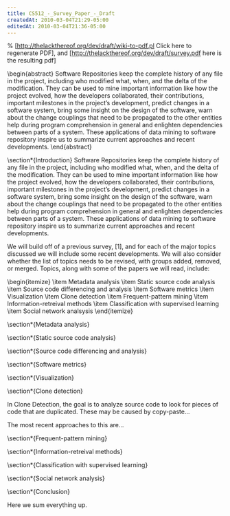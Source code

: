 ```yaml
---
title: CS512_-_Survey_Paper_-_Draft
createdAt: 2010-03-04T21:29-05:00
editedAt: 2010-03-04T21:36-05:00
---
```


% [http://thelackthereof.org/dev/draft/wiki-to-pdf.pl Click here to regenerate PDF], and [http://thelackthereof.org/dev/draft/survey.pdf here is the resulting pdf]

\begin{abstract}
Software Repositories keep the complete history of any file in the project, including who modified what, when, and the delta of the modification. They can be used to mine important information like how the project evolved, how the developers collaborated, their contributions, important milestones in the project’s development, predict changes in a software system, bring some insight on the design of the software, warn about the change couplings that need to be propagated to the other entities help during program comprehension in general and enlighten dependencies between parts of a system. These applications of data mining to software repository inspire us to summarize current approaches and recent developments.
\end{abstract}

\section*{Introduction}
Software Repositories keep the complete history of any file in the project, including who modified what, when, and the delta of the modification. They can be used to mine important information like how the project evolved, how the developers collaborated, their contributions, important milestones in the project’s development, predict changes in a software system, bring some insight on the design of the software, warn about the change couplings that need to be propagated to the other entities help during program comprehension in general and enlighten dependencies between parts of a system. These applications of data mining to software repository inspire us to summarize current approaches and recent developments.

We will build off of a previous survey, [1], and for each of the major topics discussed we will include some recent developments. We will also consider whether the list of topics needs to be revised, with groups added, removed, or merged. Topics, along with some of the papers we will read, include:

\begin{itemize}
\item Metadata analysis
\item Static source code analysis
\item Source code differencing and analysis
\item Software metrics
\item Visualization
\item Clone detection
\item Frequent-pattern mining
\item Information-retreival methods
\item Classification with supervised learning
\item Social network analsysis
\end{itemize}

\section*{Metadata analysis}

\section*{Static source code analysis}

\section*{Source code differencing and analysis}

\section*{Software metrics}

\section*{Visualization}

\section*{Clone detection}

In Clone Detection, the goal is to analyze source code to look for pieces of code that are duplicated. These may be caused by copy-paste...

The most recent approaches to this are...

\section*{Frequent-pattern mining}

\section*{Information-retreival methods}

\section*{Classification with supervised learning}

\section*{Social network analysis}

\section*{Conclusion}

Here we sum everything up.

